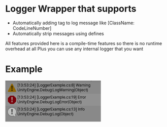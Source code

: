 # Logger Wrapper that supports
* Automatically adding tag to log message like [ClassName: CodeLineNumber]
* Automatically strip messages using defines


All features provided here is a compile-time features so there is no runtime overhead at all
Plus you can use any internal logger that you want

# Example
![logo](https://github.com/3XclusiVe/SimpleUnityLoggerFrontend/blob/master/Assets/Doc/Doc.png?raw=true)
